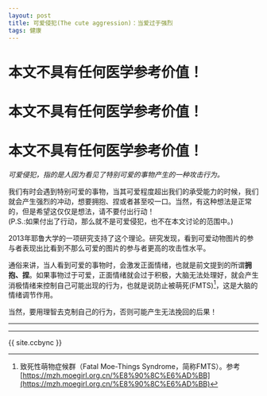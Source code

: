 ```yaml
---
layout: post
title: 可爱侵犯(The cute aggression)：当爱过于强烈
tags: 健康
---
```


# 本文不具有任何医学参考价值！
# 本文不具有任何医学参考价值！
# 本文不具有任何医学参考价值！

*可爱侵犯，指的是人因为看见了特别可爱的事物产生的一种攻击行为。*

我们有时会遇到特别可爱的事物，当其可爱程度超出我们的承受能力的时候，我们就会产生强烈的冲动，想要拥抱、捏或者甚至咬一口。当然，有这种想法是正常的，但是希望这仅仅是想法，请不要付出行动！<br>
(P.S.:如果付出了行动，那么就不是可爱侵犯，也不在本文讨论的范围中。)

2013年耶鲁大学的一项研究支持了这个理论。研究发现，看到可爱动物图片的参与者表现出比看到不那么可爱的图片的参与者更高的攻击性水平。

通俗来讲，当人看到可爱的事物时，会激发正面情绪，也就是前文提到的所谓**拥抱、捏**。如果事物过于可爱，正面情绪就会过于积极，大脑无法处理好，就会产生消极情绪来控制自己可能出现的行为，也就是说防止被萌死(FMTS)[^1]，这是大脑的情绪调节作用。

当然，要用理智去克制自己的行为，否则可能产生无法挽回的后果！

-------

[^1]: 致死性萌物症候群（Fatal Moe-Things Syndrome，简称FMTS）。参考[https://mzh.moegirl.org.cn/%E8%90%8C%E6%AD%BB](https://mzh.moegirl.org.cn/%E8%90%8C%E6%AD%BB)

----------------

{{ site.ccbync }}
